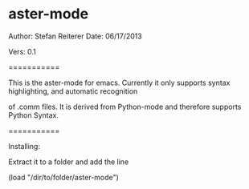 aster-mode
==========

Author: Stefan Reiterer
Date: 
06/17/2013

Vers: 0.1

===========


This is the aster-mode for emacs. Currently it only
supports syntax highlighting, and automatic recognition

of .comm files.
It is derived from Python-mode and therefore supports 
Python Syntax.

===========

Installing:
 


Extract it to a folder and add the line

(load "/dir/to/folder/aster-mode")


